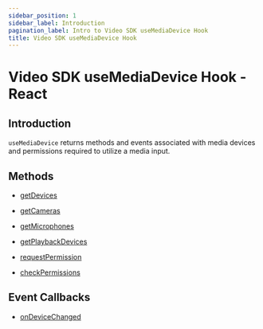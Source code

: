 ```yaml
---
sidebar_position: 1
sidebar_label: Introduction
pagination_label: Intro to Video SDK useMediaDevice Hook
title: Video SDK useMediaDevice Hook
---
```


# Video SDK useMediaDevice Hook - React

<div class="sdk-api-ref">

## Introduction

`useMediaDevice` returns methods and events associated with media devices and permissions required to utilize a media input.

## Methods

<div class="row">
<div class="col col--4 margin-bottom--sm" >

- [getDevices](./methods#getdevices)

</div>
<div class="col col--4 margin-bottom--sm" >

- [getCameras](./methods#getcameras)

</div>
<div class="col col--4 margin-bottom--sm" >

- [getMicrophones](./methods#getmicrophones)

</div>
<div class="col col--4 margin-bottom--sm" >

- [getPlaybackDevices](./methods#getplaybackdevices)

</div>
<div class="col col--4 margin-bottom--sm" >

- [requestPermission](./methods#requestpermission)

</div>
<div class="col col--4 margin-bottom--sm" >

- [checkPermissions](./methods#checkpermissions)

</div>

</div>

## Event Callbacks

<div class="row">
<div class="col col--4 margin-bottom--sm" >

- [onDeviceChanged](./events#ondevicechanged)

</div>

</div>

</div>
